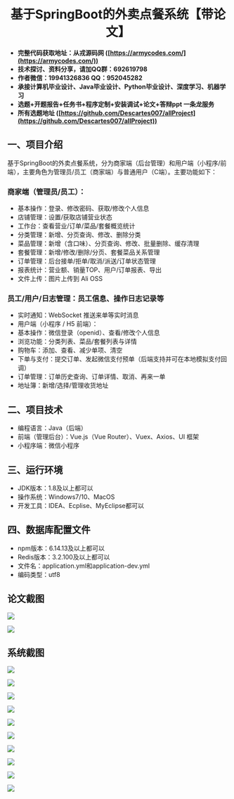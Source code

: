 ﻿<h1 align="center">基于SpringBoot的外卖点餐系统【带论文】</h1></p>

- <b>完整代码获取地址：从戎源码网 ([https://armycodes.com/](https://armycodes.com/))</b>
- <b>技术探讨、资料分享，请加QQ群：692619798</b>
- <b>作者微信：19941326836  QQ：952045282</b>
- <b>承接计算机毕业设计、Java毕业设计、Python毕业设计、深度学习、机器学习</b>
- <b>选题+开题报告+任务书+程序定制+安装调试+论文+答辩ppt 一条龙服务</b>
- <b>所有选题地址 ([https://github.com/Descartes007/allProject](https://github.com/Descartes007/allProject)) </b>

## 一、项目介绍

基于SpringBoot的外卖点餐系统，分为商家端（后台管理）和用户端（小程序/前端），主要角色为管理员/员工（商家端）与普通用户（C端）。主要功能如下：
### 商家端（管理员/员工）：
- 基本操作：登录、修改密码、获取/修改个人信息
- 店铺管理：设置/获取店铺营业状态
- 工作台：查看营业/订单/菜品/套餐概览统计
- 分类管理：新增、分页查询、修改、删除分类
- 菜品管理：新增（含口味）、分页查询、修改、批量删除、缓存清理
- 套餐管理：新增/修改/删除/分页、套餐菜品关系管理
- 订单管理：后台接单/拒单/取消/派送/订单状态管理
- 报表统计：营业额、销量TOP、用户/订单报表、导出
- 文件上传：图片上传到 Ali OSS
### 员工/用户/日志管理：员工信息、操作日志记录等
- 实时通知：WebSocket 推送来单等实时消息
- 用户端（小程序 / H5 前端）：
- 基本操作：微信登录（openid）、查看/修改个人信息
- 浏览功能：分类列表、菜品/套餐列表与详情
- 购物车：添加、查看、减少单项、清空
- 下单与支付：提交订单、发起微信支付预单（后端支持并可在本地模拟支付回调）
- 订单管理：订单历史查询、订单详情、取消、再来一单
- 地址簿：新增/选择/管理收货地址

## 二、项目技术

- 编程语言：Java（后端）
- 前端（管理后台）：Vue.js（Vue Router）、Vuex、Axios、UI 框架
- 小程序端：微信小程序


## 三、运行环境

- JDK版本：1.8及以上都可以
- 操作系统：Windows7/10、MacOS
- 开发工具：IDEA、Ecplise、MyEclipse都可以

## 四、数据库配置文件

- npm版本：6.14.13及以上都可以
- Redis版本：3.2.100及以上都可以
- 文件名：application.yml和application-dev.yml
- 编码类型：utf8

## 论文截图

![](screenshot/1.png)

![](screenshot/2.png)

## 系统截图

![](screenshot/3.png)

![](screenshot/4.png)

![](screenshot/5.png)

![](screenshot/6.png)

![](screenshot/7.png)

![](screenshot/8.png)

![](screenshot/9.png)

![](screenshot/10.png)

![](screenshot/11.png)

![](screenshot/12.png)
